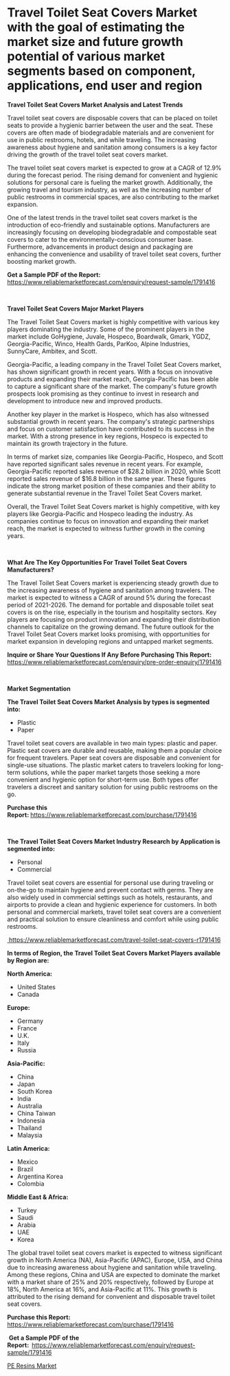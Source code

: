 <p><h1>Travel Toilet Seat Covers Market with the goal of estimating the market size and future growth potential of various market segments based on component, applications, end user and region</h1></p><p><strong>Travel Toilet Seat Covers Market Analysis and Latest Trends</strong></p>
<p><p>Travel toilet seat covers are disposable covers that can be placed on toilet seats to provide a hygienic barrier between the user and the seat. These covers are often made of biodegradable materials and are convenient for use in public restrooms, hotels, and while traveling. The increasing awareness about hygiene and sanitation among consumers is a key factor driving the growth of the travel toilet seat covers market.</p><p>The travel toilet seat covers market is expected to grow at a CAGR of 12.9% during the forecast period. The rising demand for convenient and hygienic solutions for personal care is fueling the market growth. Additionally, the growing travel and tourism industry, as well as the increasing number of public restrooms in commercial spaces, are also contributing to the market expansion.</p><p>One of the latest trends in the travel toilet seat covers market is the introduction of eco-friendly and sustainable options. Manufacturers are increasingly focusing on developing biodegradable and compostable seat covers to cater to the environmentally-conscious consumer base. Furthermore, advancements in product design and packaging are enhancing the convenience and usability of travel toilet seat covers, further boosting market growth.</p></p>
<p><strong>Get a Sample PDF of the Report:&nbsp;</strong> <a href="https://www.reliablemarketforecast.com/enquiry/request-sample/1791416">https://www.reliablemarketforecast.com/enquiry/request-sample/1791416</a></p>
<p>&nbsp;</p>
<p><strong>Travel Toilet Seat Covers Major Market Players</strong></p>
<p><p>The Travel Toilet Seat Covers market is highly competitive with various key players dominating the industry. Some of the prominent players in the market include GoHygiene, Juvale, Hospeco, Boardwalk, Gmark, YGDZ, Georgia-Pacific, Winco, Health Gards, ParKoo, Alpine Industries, SunnyCare, Ambitex, and Scott.</p><p>Georgia-Pacific, a leading company in the Travel Toilet Seat Covers market, has shown significant growth in recent years. With a focus on innovative products and expanding their market reach, Georgia-Pacific has been able to capture a significant share of the market. The company's future growth prospects look promising as they continue to invest in research and development to introduce new and improved products.</p><p>Another key player in the market is Hospeco, which has also witnessed substantial growth in recent years. The company's strategic partnerships and focus on customer satisfaction have contributed to its success in the market. With a strong presence in key regions, Hospeco is expected to maintain its growth trajectory in the future.</p><p>In terms of market size, companies like Georgia-Pacific, Hospeco, and Scott have reported significant sales revenue in recent years. For example, Georgia-Pacific reported sales revenue of $28.2 billion in 2020, while Scott reported sales revenue of $16.8 billion in the same year. These figures indicate the strong market position of these companies and their ability to generate substantial revenue in the Travel Toilet Seat Covers market.</p><p>Overall, the Travel Toilet Seat Covers market is highly competitive, with key players like Georgia-Pacific and Hospeco leading the industry. As companies continue to focus on innovation and expanding their market reach, the market is expected to witness further growth in the coming years.</p></p>
<p>&nbsp;</p>
<p><strong>What Are The Key Opportunities For Travel Toilet Seat Covers Manufacturers?</strong></p>
<p><p>The Travel Toilet Seat Covers market is experiencing steady growth due to the increasing awareness of hygiene and sanitation among travelers. The market is expected to witness a CAGR of around 5% during the forecast period of 2021-2026. The demand for portable and disposable toilet seat covers is on the rise, especially in the tourism and hospitality sectors. Key players are focusing on product innovation and expanding their distribution channels to capitalize on the growing demand. The future outlook for the Travel Toilet Seat Covers market looks promising, with opportunities for market expansion in developing regions and untapped market segments.</p></p>
<p><strong>Inquire or Share Your Questions If Any Before Purchasing This Report:</strong> <a href="https://www.reliablemarketforecast.com/enquiry/pre-order-enquiry/1791416">https://www.reliablemarketforecast.com/enquiry/pre-order-enquiry/1791416</a></p>
<p>&nbsp;</p>
<p><strong>Market Segmentation</strong></p>
<p><strong>The Travel Toilet Seat Covers Market Analysis by types is segmented into:</strong></p>
<p><ul><li>Plastic</li><li>Paper</li></ul></p>
<p><p>Travel toilet seat covers are available in two main types: plastic and paper. Plastic seat covers are durable and reusable, making them a popular choice for frequent travelers. Paper seat covers are disposable and convenient for single-use situations. The plastic market caters to travelers looking for long-term solutions, while the paper market targets those seeking a more convenient and hygienic option for short-term use. Both types offer travelers a discreet and sanitary solution for using public restrooms on the go.</p></p>
<p><strong>Purchase this Report:&nbsp;</strong><a href="https://www.reliablemarketforecast.com/purchase/1791416">https://www.reliablemarketforecast.com/purchase/1791416</a></p>
<p>&nbsp;</p>
<p><strong>The Travel Toilet Seat Covers Market Industry Research by Application is segmented into:</strong></p>
<p><ul><li>Personal</li><li>Commercial</li></ul></p>
<p><p>Travel toilet seat covers are essential for personal use during traveling or on-the-go to maintain hygiene and prevent contact with germs. They are also widely used in commercial settings such as hotels, restaurants, and airports to provide a clean and hygienic experience for customers. In both personal and commercial markets, travel toilet seat covers are a convenient and practical solution to ensure cleanliness and comfort while using public restrooms.</p></p>
<p><a href="https://www.reliablemarketforecast.com/travel-toilet-seat-covers-r1791416">&nbsp;https://www.reliablemarketforecast.com/travel-toilet-seat-covers-r1791416</a></p>
<p><strong>In terms of Region, the Travel Toilet Seat Covers Market Players available by Region are:</strong></p>
<p>
    <p> <strong> North America: </strong>
        <ul>
            <li>United States</li>
            <li>Canada</li>
        </ul>
        </p> 
    <p> <strong> Europe: </strong>
        <ul>
            <li>Germany</li>
            <li>France</li>
            <li>U.K.</li>
            <li>Italy</li>
            <li>Russia</li>
        </ul>
        </p> 
    <p> <strong> Asia-Pacific: </strong>
        <ul>
            <li>China</li>
            <li>Japan</li>
            <li>South Korea</li>
            <li>India</li>
            <li>Australia</li>
            <li>China Taiwan</li>
            <li>Indonesia</li>
            <li>Thailand</li>
            <li>Malaysia</li>
        </ul>
        </p> 
    <p> <strong> Latin America: </strong>
        <ul>
            <li>Mexico</li>
            <li>Brazil</li>
            <li>Argentina Korea</li>
            <li>Colombia</li>
        </ul>
        </p> 
    <p> <strong> Middle East & Africa: </strong>
        <ul>
            <li>Turkey</li>
            <li>Saudi</li>
            <li>Arabia</li>
            <li>UAE</li>
            <li>Korea</li>
        </ul>
    </p>
    </p>
<p><p>The global travel toilet seat covers market is expected to witness significant growth in North America (NA), Asia-Pacific (APAC), Europe, USA, and China due to increasing awareness about hygiene and sanitation while traveling. Among these regions, China and USA are expected to dominate the market with a market share of 25% and 20% respectively, followed by Europe at 18%, North America at 16%, and Asia-Pacific at 11%. This growth is attributed to the rising demand for convenient and disposable travel toilet seat covers.</p></p>
<p><strong>Purchase this Report: </strong><a href="https://www.reliablemarketforecast.com/purchase/1791416">https://www.reliablemarketforecast.com/purchase/1791416</a></p>
<p>&nbsp;<strong>Get a Sample PDF of the Report:&nbsp;&nbsp;</strong><a href="https://www.reliablemarketforecast.com/enquiry/request-sample/1791416">https://www.reliablemarketforecast.com/enquiry/request-sample/1791416</a></p>
<p><strong></strong></p>
<p><p><a href="https://medium.com/@codystark63/pe-resins-market-trends-and-analysis-opportunities-and-challenges-for-future-growth-2024-6cc7febbf60e">PE Resins Market</a></p></p>
